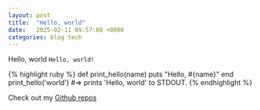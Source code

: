 ```yaml
---
layout: post
title:  "Hello, world"
date:   2025-02-11 09:57:08 +0000
categories: blog tech
---
```

Hello, world
`Hello, world!`

{% highlight ruby %}
def print_hello(name)
  puts "Hello, #{name}"
end
print_hello('world')
#=> prints 'Hello, world' to STDOUT.
{% endhighlight %}


Check out my [Github repos][github]


[github]: https://cthimothy.github.com
